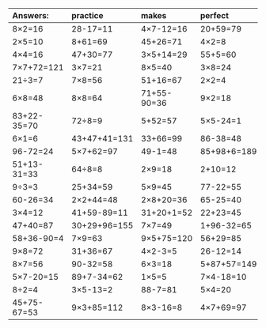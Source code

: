 | Answers: | practice | makes | perfect | ! |
| :--- | :--- | :--- | :--- | :--- |
| 8×2=16 | 28-17=11 | 4×7-12=16 | 20+59=79 | 78+7=85 | 
| 2×5=10 | 8+61=69 | 45+26=71 | 4×2=8 | 7×6=42 | 
| 4×4=16 | 47+30=77 | 3×5+14=29 | 55+5=60 | 35÷5=7 | 
| 7×7+72=121 | 3×7=21 | 8×5=40 | 3×8=24 | 8×9=72 | 
| 21÷3=7 | 7×8=56 | 51+16=67 | 2×2=4 | 31+33=64 | 
| 6×8=48 | 8×8=64 | 71+55-90=36 | 9×2=18 | 5×8=40 | 
| 83+22-35=70 | 72÷8=9 | 5+52=57 | 5×5-24=1 | 6×5=30 | 
| 6×1=6 | 43+47+41=131 | 33+66=99 | 86-38=48 | 41+44=85 | 
| 96-72=24 | 5×7+62=97 | 49-1=48 | 85+98+6=189 | 9×4=36 | 
| 51+13-31=33 | 64÷8=8 | 2×9=18 | 2+10=12 | 5×5=25 | 
| 9÷3=3 | 25+34=59 | 5×9=45 | 77-22=55 | 3×7+59=80 | 
| 60-26=34 | 2×2+44=48 | 2×8+20=36 | 65-25=40 | 65-54=11 | 
| 3×4=12 | 41+59-89=11 | 31+20+1=52 | 22+23=45 | 2×7=14 | 
| 47+40=87 | 30+29+96=155 | 7×7=49 | 1+96-32=65 | 3×3+49=58 | 
| 58+36-90=4 | 7×9=63 | 9×5+75=120 | 56+29=85 | 72+18=90 | 
| 9×8=72 | 31+36=67 | 4×2-3=5 | 26-12=14 | 13+34=47 | 
| 8×7=56 | 90-32=58 | 6×3=18 | 5+87+57=149 | 80-53=27 | 
| 5×7-20=15 | 89+7-34=62 | 1×5=5 | 7×4-18=10 | 35-19=16 | 
| 8÷2=4 | 3×5-13=2 | 88-7=81 | 5×4=20 | 3×3+14=23 | 
| 45+75-67=53 | 9×3+85=112 | 8×3-16=8 | 4×7+69=97 | 15÷5=3 | 
